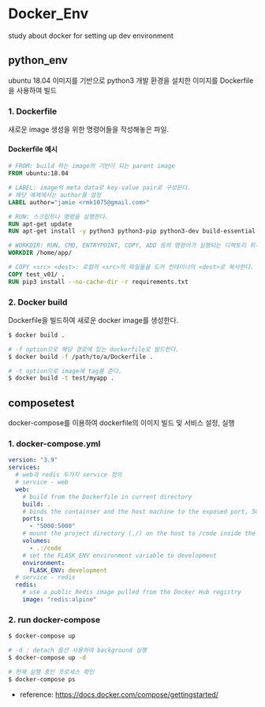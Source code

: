 # Docker_Env

study about docker for setting up dev environment

## python_env

ubuntu 18.04 이미지를 기반으로 python3 개발 환경을 설치한 이미지를 Dockerfile을 사용하여 빌드

### 1. Dockerfile

새로운 image 생성을 위한 명령어들을 작성해놓은 파일.

#### Dockerfile 예시

```dockerfile
# FROM: build 하는 image의 기반이 되는 parent image
FROM ubuntu:18.04

# LABEL: image의 meta data로 key-value pair로 구성된다.
# 해당 예제에서는 author를 설정
LABEL author="jamie <rmk1075@gmail.com>"

# RUN: 스크립트나 명령을 실행한다.
RUN apt-get update
RUN apt-get install -y python3 python3-pip python3-dev build-essential

# WORKDIR: RUN, CMD, ENTRYPOINT, COPY, ADD 등의 명령어가 실행되는 디렉토리 위치.
WORKDIR /home/app/

# COPY <src> <dest>: 로컬의 <src>의 파일들을 도커 컨테이너의 <dest>로 복사한다.
COPY test_v01/ .
RUN pip3 install --no-cache-dir -r requirements.txt
```

### 2. Docker build

Dockerfile을 빌드하여 새로운 docker image를 생성한다.

```sh
$ docker build .

# -f option으로 해당 경로에 있는 dockerfile로 빌드한다.
$ docker build -f /path/to/a/Dockerfile .

# -t option으로 image에 tag를 준다.
$ docker build -t test/myapp .
```

## composetest

docker-compose를 이용하여 dockerfile의 이미지 빌드 및 서비스 설정, 실행

### 1. docker-compose.yml

```yaml
version: "3.9"
services:
  # web과 redis 두가지 service 정의
  # service - web
  web:
    # build from the Dockerfile in current directory
    build: .
    # binds the containser and the host machine to the exposed port, 5000
    ports:
      - "5000:5000"
    # mount the project directory (./) on the host to /code inside the container
    volumes:
      - .:/code
    # set the FLASK_ENV environment variable to development
    environment:
      FLASK_ENV: development
  # service - redis 
  redis:
    # use a public Redis image pulled from the Docker Hub registry
    image: "redis:alpine"
```

### 2. run docker-compose

```sh
$ docker-compose up

# -d : detach 옵션 사용하여 background 실행
$ docker-compose up -d

# 현재 실행 중인 프로세스 확인
$ docker-compose ps
```

- reference: <https://docs.docker.com/compose/gettingstarted/>
